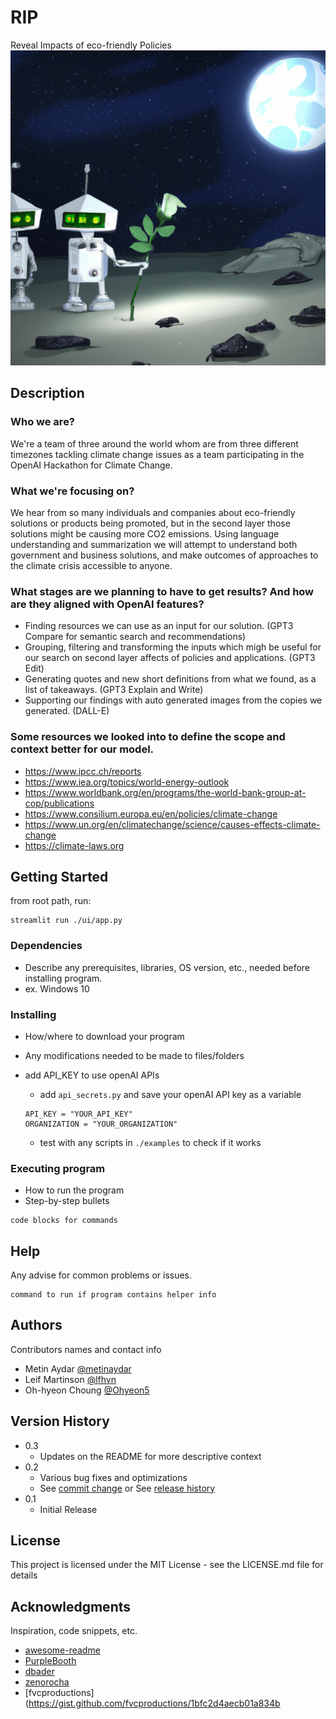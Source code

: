 # RIP
Reveal Impacts of eco-friendly Policies
![Alt text](figs/default_img.png?raw=true)

## Description

### Who we are?

We're a team of three around the world whom are from three different timezones tackling climate change issues as a team participating in the OpenAI Hackathon for Climate Change.


### What we're focusing on?

We hear from so many individuals and companies about eco-friendly solutions or products being promoted, but in the second layer those solutions might be causing more CO2 emissions. Using language understanding and summarization we will attempt to understand both government and business solutions, and make outcomes of approaches to the climate crisis accessible to anyone.


### What stages are we planning to have to get results? And how are they aligned with OpenAI features?

* Finding resources we can use as an input for our solution. (GPT3 Compare for semantic search and recommendations)
* Grouping, filtering and transforming the inputs which migh be useful for our search on second layer affects of policies and applications. (GPT3 Edit)
* Generating quotes and new short definitions from what we found, as a list of takeaways. (GPT3 Explain and Write)
* Supporting our findings with auto generated images from the copies we generated. (DALL-E)


### Some resources we looked into to define the scope and context better for our model.

* https://www.ipcc.ch/reports
* https://www.iea.org/topics/world-energy-outlook
* https://www.worldbank.org/en/programs/the-world-bank-group-at-cop/publications
* https://www.consilium.europa.eu/en/policies/climate-change
* https://www.un.org/en/climatechange/science/causes-effects-climate-change
* https://climate-laws.org



## Getting Started

from root path, run: 
```
streamlit run ./ui/app.py
```

### Dependencies

* Describe any prerequisites, libraries, OS version, etc., needed before installing program.
* ex. Windows 10

### Installing

* How/where to download your program
* Any modifications needed to be made to files/folders

* add API_KEY to use openAI APIs
    * add `api_secrets.py` and save your openAI API key as a variable
    ```
    API_KEY = "YOUR_API_KEY"
    ORGANIZATION = "YOUR_ORGANIZATION"
    ```
    * test with any scripts in `./examples` to check if it works 

### Executing program

* How to run the program
* Step-by-step bullets
```
code blocks for commands
```

## Help

Any advise for common problems or issues.
```
command to run if program contains helper info
```

## Authors

Contributors names and contact info

* Metin Aydar [@metinaydar](https://github.com/metinaydar)
* Leif Martinson [@lfhvn](https://github.com/lfhvn)
* Oh-hyeon Choung [@Ohyeon5](https://github.com/Ohyeon5)

## Version History

* 0.3
    * Updates on the README for more descriptive context
* 0.2
    * Various bug fixes and optimizations
    * See [commit change]() or See [release history]()
* 0.1
    * Initial Release

## License

This project is licensed under the MIT License - see the LICENSE.md file for details

## Acknowledgments

Inspiration, code snippets, etc.
* [awesome-readme](https://github.com/matiassingers/awesome-readme)
* [PurpleBooth](https://gist.github.com/PurpleBooth/109311bb0361f32d87a2)
* [dbader](https://github.com/dbader/readme-template)
* [zenorocha](https://gist.github.com/zenorocha/4526327)
* [fvcproductions](https://gist.github.com/fvcproductions/1bfc2d4aecb01a834b
